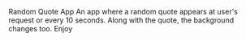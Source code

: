 Random Quote App
An app where a random quote appears at user's request or every 10 seconds. Along with the quote, the background changes too. Enjoy
